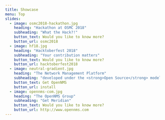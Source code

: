 ```yaml
---
title: Showcase
menu: Top
slides:
  - image: osmc2018-hackathon.jpg
    heading: "Hackathon at OSMC 2018"
    subheading: "What the Hack?!"
    button_text: Would you like to know more?
    button_url: osmc2018
  - image: hf18.jpg
    heading: "Hacktoberfest 2018"
    subheading: "Your contribution matters"
    button_text: Would you like to know more?
    button_url: hacktoberfest2018
  - image: neutral-gradient.jpg
    heading: "The Network Management Platform"
    subheading: "developed under the <strong>Open Source</strong> model"
    button_text: Get OpenNMS
    button_url: install
  - image: opennms-com.jpg
    heading: "The OpenNMS Group"
    subheading: "Get Meridian"
    button_text: Would you like to know more?
    button_url: http://www.opennms.com
---
```

